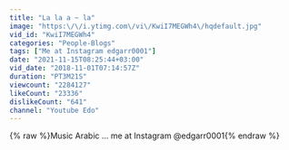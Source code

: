 ```yaml
---
title: "La la a ~ la"
image: "https:\/\/i.ytimg.com\/vi\/KwiI7MEGWh4\/hqdefault.jpg"
vid_id: "KwiI7MEGWh4"
categories: "People-Blogs"
tags: ["Me at Instagram edgarr0001"]
date: "2021-11-15T08:25:44+03:00"
vid_date: "2018-11-01T07:14:57Z"
duration: "PT3M21S"
viewcount: "2284127"
likeCount: "23336"
dislikeCount: "641"
channel: "Youtube Edo"
---
```

{% raw %}Music Arabic ... me at Instagram @edgarr0001{% endraw %}
